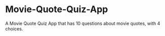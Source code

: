 # Movie-Quote-Quiz-App
A Movie Quote Quiz App that has 10 questions about movie quotes, with 4 choices.
